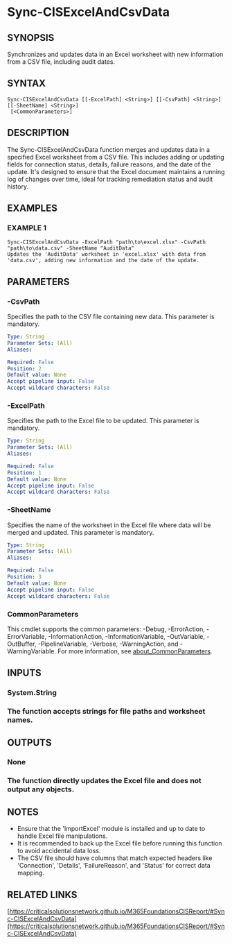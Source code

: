 ﻿---
external help file: M365FoundationsCISReport-help.xml
Module Name: M365FoundationsCISReport
online version: https://criticalsolutionsnetwork.github.io/M365FoundationsCISReport/#Sync-CISExcelAndCsvData
schema: 2.0.0
---

# Sync-CISExcelAndCsvData

## SYNOPSIS
Synchronizes and updates data in an Excel worksheet with new information from a CSV file, including audit dates.

## SYNTAX

```
Sync-CISExcelAndCsvData [[-ExcelPath] <String>] [[-CsvPath] <String>] [[-SheetName] <String>]
 [<CommonParameters>]
```

## DESCRIPTION
The Sync-CISExcelAndCsvData function merges and updates data in a specified Excel worksheet from a CSV file.
This includes adding or updating fields for connection status, details, failure reasons, and the date of the update.
It's designed to ensure that the Excel document maintains a running log of changes over time, ideal for tracking remediation status and audit history.

## EXAMPLES

### EXAMPLE 1
```
Sync-CISExcelAndCsvData -ExcelPath "path\to\excel.xlsx" -CsvPath "path\to\data.csv" -SheetName "AuditData"
Updates the 'AuditData' worksheet in 'excel.xlsx' with data from 'data.csv', adding new information and the date of the update.
```

## PARAMETERS

### -CsvPath
Specifies the path to the CSV file containing new data.
This parameter is mandatory.

```yaml
Type: String
Parameter Sets: (All)
Aliases:

Required: False
Position: 2
Default value: None
Accept pipeline input: False
Accept wildcard characters: False
```

### -ExcelPath
Specifies the path to the Excel file to be updated.
This parameter is mandatory.

```yaml
Type: String
Parameter Sets: (All)
Aliases:

Required: False
Position: 1
Default value: None
Accept pipeline input: False
Accept wildcard characters: False
```

### -SheetName
Specifies the name of the worksheet in the Excel file where data will be merged and updated.
This parameter is mandatory.

```yaml
Type: String
Parameter Sets: (All)
Aliases:

Required: False
Position: 3
Default value: None
Accept pipeline input: False
Accept wildcard characters: False
```

### CommonParameters
This cmdlet supports the common parameters: -Debug, -ErrorAction, -ErrorVariable, -InformationAction, -InformationVariable, -OutVariable, -OutBuffer, -PipelineVariable, -Verbose, -WarningAction, and -WarningVariable. For more information, see [about_CommonParameters](http://go.microsoft.com/fwlink/?LinkID=113216).

## INPUTS

### System.String
###     The function accepts strings for file paths and worksheet names.
## OUTPUTS

### None
### The function directly updates the Excel file and does not output any objects.
## NOTES
- Ensure that the 'ImportExcel' module is installed and up to date to handle Excel file manipulations.
- It is recommended to back up the Excel file before running this function to avoid accidental data loss.
- The CSV file should have columns that match expected headers like 'Connection', 'Details', 'FailureReason', and 'Status' for correct data mapping.

## RELATED LINKS

[https://criticalsolutionsnetwork.github.io/M365FoundationsCISReport/#Sync-CISExcelAndCsvData](https://criticalsolutionsnetwork.github.io/M365FoundationsCISReport/#Sync-CISExcelAndCsvData)

